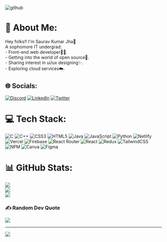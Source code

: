 ![github](https://user-images.githubusercontent.com/98273408/194000895-96087cf5-5a48-463d-8e96-94b6bbd326a8.gif)

  # 💫 About Me:
Hey folks!! I'm Saurav Kumar Jha👋<br>A sophomore IT undergrad:<br>- Front-end web developer🧑‍💻.<br>- Getting into the world of open source🚀.<br>- Sharing interest in ui/ux designing✨.<br>- Exploring cloud services☁️.


## 🌐 Socials:
[![Discord](https://img.shields.io/badge/Discord-%237289DA.svg?logo=discord&logoColor=white)](https://discord.gg/Saurav.50#1394) [![LinkedIn](https://img.shields.io/badge/LinkedIn-%230077B5.svg?logo=linkedin&logoColor=white)](https://linkedin.com/in/saurav-kumar-jha-885337223) [![Twitter](https://img.shields.io/badge/Twitter-%231DA1F2.svg?logo=Twitter&logoColor=white)](https://twitter.com/Saurav_50) 

# 💻 Tech Stack:
![C](https://img.shields.io/badge/c-%2300599C.svg?style=plastic&logo=c&logoColor=white) ![C++](https://img.shields.io/badge/c++-%2300599C.svg?style=plastic&logo=c%2B%2B&logoColor=white) ![CSS3](https://img.shields.io/badge/css3-%231572B6.svg?style=plastic&logo=css3&logoColor=white) ![HTML5](https://img.shields.io/badge/html5-%23E34F26.svg?style=plastic&logo=html5&logoColor=white) ![Java](https://img.shields.io/badge/java-%23ED8B00.svg?style=plastic&logo=java&logoColor=white) ![JavaScript](https://img.shields.io/badge/javascript-%23323330.svg?style=plastic&logo=javascript&logoColor=%23F7DF1E) ![Python](https://img.shields.io/badge/python-3670A0?style=plastic&logo=python&logoColor=ffdd54) ![Netlify](https://img.shields.io/badge/netlify-%23000000.svg?style=plastic&logo=netlify&logoColor=#00C7B7) ![Vercel](https://img.shields.io/badge/vercel-%23000000.svg?style=plastic&logo=vercel&logoColor=white) ![Firebase](https://img.shields.io/badge/firebase-%23039BE5.svg?style=plastic&logo=firebase) ![React Router](https://img.shields.io/badge/React_Router-CA4245?style=plastic&logo=react-router&logoColor=white) ![React](https://img.shields.io/badge/react-%2320232a.svg?style=plastic&logo=react&logoColor=%2361DAFB) ![Redux](https://img.shields.io/badge/redux-%23593d88.svg?style=plastic&logo=redux&logoColor=white) ![TailwindCSS](https://img.shields.io/badge/tailwindcss-%2338B2AC.svg?style=plastic&logo=tailwind-css&logoColor=white) ![NPM](https://img.shields.io/badge/NPM-%23000000.svg?style=plastic&logo=npm&logoColor=white) ![Canva](https://img.shields.io/badge/Canva-%2300C4CC.svg?style=plastic&logo=Canva&logoColor=white) 	![Figma](https://img.shields.io/badge/figma-%23F24E1E.svg?style=plastic&logo=figma&logoColor=white)
# 📊 GitHub Stats:
![](https://github-readme-stats.vercel.app/api?username=Saurav50&theme=dark&hide_border=false&include_all_commits=false&count_private=true)<br/>
![](https://github-readme-streak-stats.herokuapp.com/?user=Saurav50&theme=dark&hide_border=false)<br/>
![](https://github-readme-stats.vercel.app/api/top-langs/?username=Saurav50&theme=dark&hide_border=false&include_all_commits=false&count_private=true&layout=compact)

### ✍️ Random Dev Quote
![](https://quotes-github-readme.vercel.app/api?type=horizontal&theme=radical)

---
[![](https://visitcount.itsvg.in/api?id=Saurav50&icon=0&color=0)](https://visitcount.itsvg.in)





<!-- Saurav50/Saurav50 is a ✨ special ✨ repository because its `README.md` (this file) appears on your GitHub profile.
You can click the Preview link to take a look at your changes.
 -->


